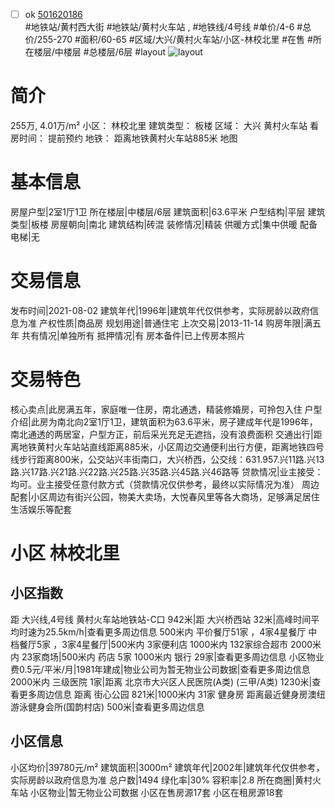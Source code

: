 - [ ] ok [501620186](https://bj.5i5j.com/ershoufang/501620186.html)  
 #地铁站/黄村西大街 #地铁站/黄村火车站 ,  #地铁线/4号线
#单价/4-6 #总价/255-270 #面积/60-65   #区域/大兴/黄村火车站/小区-林校北里 #在售 #所在楼层/中楼层 #总楼层/6层 #layout 
![layout](http://image2a.5i5j.com/bdir/layout/69e1dd7b3dd046dbbf120333c71ef9ed.jpg_P5.jpg) 
# 简介 
 255万,  4.01万/m² 
小区： 林校北里
建筑类型： 板楼
区域： 大兴 黄村火车站
看房时间： 提前预约
地铁： 距离地铁黄村火车站885米 地图
# 基本信息 
 房屋户型|2室1厅1卫
所在楼层|中楼层/6层
建筑面积|63.6平米
户型结构|平层
建筑类型|板楼
房屋朝向|南北
建筑结构|砖混
装修情况|精装
供暖方式|集中供暖
配备电梯|无
# 交易信息 
 发布时间|2021-08-02
建筑年代|1996年|建筑年代仅供参考，实际房龄以政府信息为准
产权性质|商品房
规划用途|普通住宅
上次交易|2013-11-14
购房年限|满五年
共有情况|单独所有
抵押情况|有
房本备件|已上传房本照片
# 交易特色 
 核心卖点|此房满五年，家庭唯一住房，南北通透，精装修婚房，可拎包入住
户型介绍|此房为南北向2室1厅1卫，建筑面积为63.6平米，房子建成年代是1996年，南北通透的两居室，户型方正，前后采光充足无遮挡，没有浪费面积
交通出行|距离地铁黄村火车站站直线距离885米，小区周边交通便利出行方便，距离地铁四号线步行距离800米，公交站兴丰街南口，大兴桥西，公交线：631.957.兴11路.兴13路.兴17路.兴21路.兴22路.兴25路.兴35路.兴45路.兴46路等
贷款情况|业主接受：均可。业主接受任意付款方式（贷款情况仅供参考，最终以实际情况为准）
周边配套|小区周边有街兴公园，物美大卖场，大悦春风里等各大商场，足够满足居住生活娱乐等配套
# 小区 林校北里
## 小区指数 
 距 大兴线,4号线 黄村火车站地铁站-C口 942米|距 大兴桥西站 32米|高峰时间平均时速为25.5km/h|查看更多周边信息
500米内 平价餐厅51家 ，4家4星餐厅
中档餐厅5家 ，3家4星餐厅|500米内 3家便利店
1000米内 132家综合超市
2000米内 23家商场|500米内 药店 5家
1000米内 银行 29家|查看更多周边信息
小区物业费0.5元/平米/月|1981年建成|物业公司为暂无物业公司数据|查看更多周边信息
2000米内 三级医院 1家|距离 北京市大兴区人民医院(A类) (三甲/A类) 1230米|查看更多周边信息
距离 街心公园 821米|1000米内 31家 健身房
距离最近健身房澳纽游泳健身会所(国韵村店) 500米|查看更多周边信息
## 小区信息 
 小区均价|39780元/m²
建筑面积|3000m²
建筑年代|2002年|建筑年代仅供参考，实际房龄以政府信息为准
总户数|1494
绿化率|30%
容积率|2.8
所在商圈|黄村火车站
小区物业|暂无物业公司数据
小区在售房源17套
小区在租房源18套
